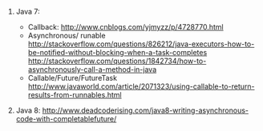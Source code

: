 1. Java 7:
   - Callback:
      http://www.cnblogs.com/yjmyzz/p/4728770.html 
   - Asynchronous/ runable
      http://stackoverflow.com/questions/826212/java-executors-how-to-be-notified-without-blocking-when-a-task-completes
      http://stackoverflow.com/questions/1842734/how-to-asynchronously-call-a-method-in-java
   - Callable/Future/FutureTask
      http://www.javaworld.com/article/2071323/using-callable-to-return-results-from-runnables.html


2. Java 8:
   http://www.deadcoderising.com/java8-writing-asynchronous-code-with-completablefuture/
